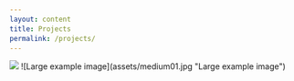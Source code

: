 ```yaml
---
layout: content
title: Projects
permalink: /projects/
---
```


<img src="https://nick-paiva.github.io/assets/medium01.jpg">
![Large example image](assets/medium01.jpg "Large example image")
